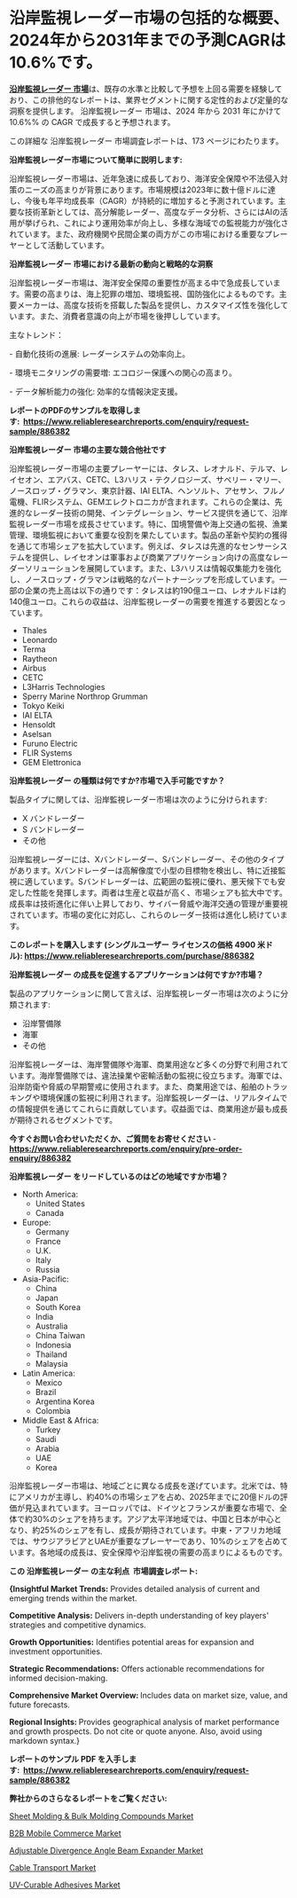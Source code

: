 <p><h1>沿岸監視レーダー市場の包括的な概要、2024年から2031年までの予測CAGRは10.6%です。</h1></p><p data-sourcepos="1:1-1:157"><strong><a href="https://www.reliableresearchreports.com/coastal-surveillance-radar-r886382?utm_campaign=110&utm_medium=36&utm_source=Github&utm_content=ia&utm_term=05122024&utm_id=coastal-surveillance-radar">沿岸監視レーダー 市場</a></strong>は、既存の水準と比較して予想を上回る需要を経験しており、この排他的なレポートは、業界セグメントに関する定性的および定量的な洞察を提供します。 沿岸監視レーダー 市場は、2024 年から 2031 年にかけて 10.6%% の CAGR で成長すると予想されます。</p>
<p data-sourcepos="3:1-3:50">この詳細な 沿岸監視レーダー 市場調査レポートは、173 ページにわたります。</p>
<p><strong>沿岸監視レーダー市場について簡単に説明します:</strong></p>
<p><p>沿岸監視レーダー市場は、近年急速に成長しており、海洋安全保障や不法侵入対策のニーズの高まりが背景にあります。市場規模は2023年に数十億ドルに達し、今後も年平均成長率（CAGR）が持続的に増加すると予測されています。主要な技術革新としては、高分解能レーダー、高度なデータ分析、さらにはAIの活用が挙げられ、これにより運用効率が向上し、多様な海域での監視能力が強化されています。また、政府機関や民間企業の両方がこの市場における重要なプレーヤーとして活動しています。</p></p>
<p><strong>沿岸監視レーダー 市場における最新の動向と戦略的な洞察</strong></p>
<p><p>沿岸監視レーダー市場は、海洋安全保障の重要性が高まる中で急成長しています。需要の高まりは、海上犯罪の増加、環境監視、国防強化によるものです。主要メーカーは、高度な技術を搭載した製品を提供し、カスタマイズ性を強化しています。また、消費者意識の向上が市場を後押ししています。</p><p>主なトレンド：</p><p>- 自動化技術の進展: レーダーシステムの効率向上。</p><p>- 環境モニタリングの需要増: エコロジー保護への関心の高まり。</p><p>- データ解析能力の強化: 効率的な情報決定支援。</p></p>
<p><strong>レポートのPDFのサンプルを取得します</strong><strong>:&nbsp;&nbsp;<a href="https://www.reliableresearchreports.com/enquiry/request-sample/886382?utm_campaign=110&utm_medium=36&utm_source=Github&utm_content=ia&utm_term=05122024&utm_id=coastal-surveillance-radar">https://www.reliableresearchreports.com/enquiry/request-sample/886382</a></strong></p>
<p><strong>沿岸監視レーダー 市場の主要な競合他社です</strong></p>
<p><p>沿岸監視レーダー市場の主要プレーヤーには、タレス、レオナルド、テルマ、レイセオン、エアバス、CETC、L3ハリス・テクノロジーズ、サペリー・マリー、ノースロップ・グラマン、東京計器、IAI ELTA、ヘンソルト、アセサン、フルノ電機、FLIRシステム、GEMエレクトロニカが含まれます。これらの企業は、先進的なレーダー技術の開発、インテグレーション、サービス提供を通じて、沿岸監視レーダー市場を成長させています。特に、国境警備や海上交通の監視、漁業管理、環境監視において重要な役割を果たしています。製品の革新や契約の獲得を通じて市場シェアを拡大しています。例えば、タレスは先進的なセンサーシステムを提供し、レイセオンは軍事および商業アプリケーション向けの高度なレーダーソリューションを展開しています。また、L3ハリスは情報収集能力を強化し、ノースロップ・グラマンは戦略的なパートナーシップを形成しています。一部の企業の売上高は以下の通りです：タレスは約190億ユーロ、レオナルドは約140億ユーロ。これらの収益は、沿岸監視レーダーの需要を推進する要因となっています。</p></p>
<p><ul><li>Thales</li><li>Leonardo</li><li>Terma</li><li>Raytheon</li><li>Airbus</li><li>CETC</li><li>L3Harris Technologies</li><li>Sperry Marine Northrop Grumman</li><li>Tokyo Keiki</li><li>IAI ELTA</li><li>Hensoldt</li><li>Aselsan</li><li>Furuno Electric</li><li>FLIR Systems</li><li>GEM Elettronica</li></ul></p>
<p><strong>沿岸監視レーダー の種類は何ですか?市場で入手可能ですか？</strong></p>
<p>製品タイプに関しては、沿岸監視レーダー市場は次のように分けられます:</p>
<p><ul><li>X バンドレーダー</li><li>S バンドレーダー</li><li>その他</li></ul></p>
<p><p>沿岸監視レーダーには、Xバンドレーダー、Sバンドレーダー、その他のタイプがあります。Xバンドレーダーは高解像度で小型の目標物を検出し、特に近接監視に適しています。Sバンドレーダーは、広範囲の監視に優れ、悪天候下でも安定した性能を発揮します。両者は生産と収益が高く、市場シェアも拡大中です。成長率は技術進化に伴い上昇しており、サイバー脅威や海洋交通の管理が重要視されています。市場の変化に対応し、これらのレーダー技術は進化し続けています。</p></p>
<p><strong>このレポートを購入します (シングルユーザー ライセンスの価格 4900 米ドル):&nbsp;<a href="https://www.reliableresearchreports.com/purchase/886382?utm_campaign=110&utm_medium=36&utm_source=Github&utm_content=ia&utm_term=05122024&utm_id=coastal-surveillance-radar">https://www.reliableresearchreports.com/purchase/886382</a></strong></p>
<p><strong>沿岸監視レーダー の成長を促進するアプリケーションは何ですか?市場？</strong></p>
<p>製品のアプリケーションに関して言えば、沿岸監視レーダー市場は次のように分類されます:</p>
<p><ul><li>沿岸警備隊</li><li>海軍</li><li>その他</li></ul></p>
<p><p>沿岸監視レーダーは、海岸警備隊や海軍、商業用途など多くの分野で利用されています。海岸警備隊では、違法操業や密輸活動の監視に役立ちます。海軍では、沿岸防衛や脅威の早期警戒に使用されます。また、商業用途では、船舶のトラッキングや環境保護の監視に利用されます。沿岸監視レーダーは、リアルタイムでの情報提供を通じてこれらに貢献しています。収益面では、商業用途が最も成長が期待されるセグメントです。</p></p>
<p><strong>今すぐお問い合わせいただくか、ご質問をお寄せください</strong><strong>&nbsp;</strong>-<strong><a href="https://www.reliableresearchreports.com/enquiry/pre-order-enquiry/886382?utm_campaign=110&utm_medium=36&utm_source=Github&utm_content=ia&utm_term=05122024&utm_id=coastal-surveillance-radar">https://www.reliableresearchreports.com/enquiry/pre-order-enquiry/886382</a></strong></p>
<p><strong>沿岸監視レーダー をリードしているのはどの地域ですか市場？</strong></p>
<p><ul>
    <li>
        North America:
        <ul>
            <li>United States</li>
            <li>Canada</li>
        </ul>
    </li>
    <li>
        Europe:
        <ul>
            <li>Germany</li>
            <li>France</li>
            <li>U.K.</li>
            <li>Italy</li>
            <li>Russia</li>
        </ul>
    </li>
    <li>
        Asia-Pacific:
        <ul>
            <li>China</li>
            <li>Japan</li>
            <li>South Korea</li>
            <li>India</li>
            <li>Australia</li>
            <li>China Taiwan</li>
            <li>Indonesia</li>
            <li>Thailand</li>
            <li>Malaysia</li>
        </ul>
    </li>
    <li>
        Latin America:
        <ul>
            <li>Mexico</li>
            <li>Brazil</li>
            <li>Argentina Korea</li>
            <li>Colombia</li>
        </ul>
    </li>
    <li>
        Middle East & Africa:
        <ul>
            <li>Turkey</li>
            <li>Saudi</li>
            <li>Arabia</li>
            <li>UAE</li>
            <li>Korea</li>
        </ul>
    </li>
    </ul></p>
<p><p>沿岸監視レーダー市場は、地域ごとに異なる成長を遂げています。北米では、特にアメリカが主導し、約40%の市場シェアを占め、2025年までに20億ドルの評価が見込まれています。ヨーロッパでは、ドイツとフランスが重要な市場で、全体で約30%のシェアを持ちます。アジア太平洋地域では、中国と日本が中心となり、約25%のシェアを有し、成長が期待されています。中東・アフリカ地域では、サウジアラビアとUAEが重要なプレーヤーであり、10%のシェアを占めています。各地域の成長は、安全保障や沿岸監視の需要の高まりによるものです。</p></p>
<p><strong>この 沿岸監視レーダー の主な利点&nbsp; 市場調査レポート:</strong></p>
<p><strong>{Insightful Market Trends:</strong> Provides detailed analysis of current and emerging trends within the market.</p>
<p><strong>Competitive Analysis:</strong> Delivers in-depth understanding of key players' strategies and competitive dynamics.</p>
<p><strong>Growth Opportunities:</strong> Identifies potential areas for expansion and investment opportunities.</p>
<p><strong>Strategic Recommendations:</strong> Offers actionable recommendations for informed decision-making.</p>
<p><strong>Comprehensive Market Overview: </strong>Includes data on market size, value, and future forecasts.</p>
<p><strong>Regional Insights: </strong>Provides geographical analysis of market performance and growth prospects. Do not cite or quote anyone. Also, avoid using markdown syntax.}</p>
<p><strong>レポートのサンプル PDF を入手します:&nbsp;</strong><strong>&nbsp;<a href="https://www.reliableresearchreports.com/enquiry/request-sample/886382?utm_campaign=110&utm_medium=36&utm_source=Github&utm_content=ia&utm_term=05122024&utm_id=coastal-surveillance-radar">https://www.reliableresearchreports.com/enquiry/request-sample/886382</a></strong></p>
<p></p>
<p><strong>弊社からのさらなるレポートをご覧ください:</strong></p>
<p><p><a href="https://github.com/globismark/Market-Research-Report-List-5/blob/main/sheet-molding-bulk-molding-compounds-market.md?utm_campaign=110&utm_medium=36&utm_source=Github&utm_content=ia&utm_term=05122024&utm_id=coastal-surveillance-radar">Sheet Molding & Bulk Molding Compounds Market</a></p><p><a href="https://www.linkedin.com/pulse/comprehensive-evaluation-sustainability-b2b-mobile-commerce-ohsze?utm_campaign=110&utm_medium=36&utm_source=Github&utm_content=ia&utm_term=05122024&utm_id=coastal-surveillance-radar">B2B Mobile Commerce Market</a></p><p><a href="https://issuu.com/reportprime-2/docs/adjustable-divergence-angle-beam-expander-market-s?utm_campaign=110&utm_medium=36&utm_source=Github&utm_content=ia&utm_term=05122024&utm_id=coastal-surveillance-radar">Adjustable Divergence Angle Beam Expander Market</a></p><p><a href="https://www.linkedin.com/pulse/pioneering-growth-analyzing-global-cable-transport-market-z4efe?utm_campaign=110&utm_medium=36&utm_source=Github&utm_content=ia&utm_term=05122024&utm_id=coastal-surveillance-radar">Cable Transport Market</a></p><p><a href="https://github.com/prosalinda88/Market-Research-Report-List-6/blob/main/uv-curable-adhesives-market.md?utm_campaign=110&utm_medium=36&utm_source=Github&utm_content=ia&utm_term=05122024&utm_id=coastal-surveillance-radar">UV-Curable Adhesives Market</a></p></p>